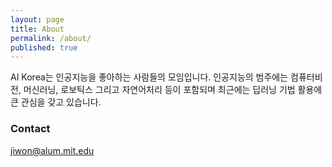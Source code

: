```yaml
---
layout: page
title: About
permalink: /about/
published: true
---
```


AI Korea는 인공지능을 좋아하는 사람들의 모임입니다. 인공지능의 범주에는 컴퓨터비전, 머신러닝, 로보틱스 그리고 자연어처리 등이 포함되며 최근에는 딥러닝 기법 활용에 큰 관심을 갖고 있습니다. 

### Contact

[jiwon@alum.mit.edu](mailto:jiwon@alum.mit.edu)
